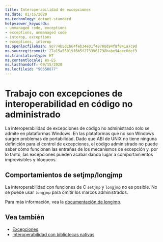 ```yaml
---
title: Interoperabilidad de excepciones
ms.date: 01/16/2020
ms.technology: dotnet-standard
helpviewer_keywords:
- unmanaged code, exceptions
- exceptions, unmanaged code
- interop, exceptions
- exceptions, interop
ms.openlocfilehash: 90774b5d1b64feb34e01f48708d94f8f841a7c9d
ms.sourcegitcommit: 27a15a55019f6b5f2733961738babe94aec0def3
ms.translationtype: HT
ms.contentlocale: es-ES
ms.lasthandoff: 09/15/2020
ms.locfileid: "90550877"
---
```

# <a name="working-with-interop-exceptions-in-unmanaged-code"></a>Trabajo con excepciones de interoperabilidad en código no administrado

La interoperabilidad de excepciones de código no administrado solo se admite en plataformas Windows. En las plataformas que no son Windows surgen problemas de portabilidad. Dado que ABI de UNIX no tiene ninguna definición para el control de excepciones, el código administrado no puede saber cómo funcionan las entrañas de los mecanismos de excepción y, por lo tanto, las excepciones pueden acabar dando lugar a comportamientos imprevisibles y bloqueos.

## <a name="setjmplongjmp-behaviors"></a>Comportamientos de setjmp/longjmp

La interoperabilidad con funciones de C `setjmp` y `longjmp` no es posible. No se puede usar `longjmp` para omitir los marcos administrados.

Para más información, vea la [documentación de longjmp](/cpp/c-runtime-library/reference/longjmp).

## <a name="see-also"></a>Vea también

- [Excepciones](index.md)
- [Interoperabilidad con bibliotecas nativas](https://www.mono-project.com/docs/advanced/pinvoke/#runtime-exception-propagation)
